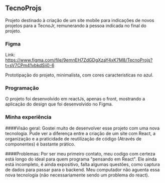 ## TecnoProjs

Projeto destinado à criação de um site mobile para indicações de novos projetos para a TecnoJr, remunerando à pessoa indicada no final do projeto.

### Figma

Link:
https://www.figma.com/file/9emnEH7ZdGDgXzaY4xK7M8/TecnoProjs?t=sV7CPm41vbkdSii0-6

Prototipação do projeto, minimalista, com cores caracteristicas no azul.

### Programação

O projeto foi desenvolvido em reactJs, apenas o front, mostrando a aplicação do design que foi desenvolvido no Figma.

### Minha experiência

####Visão geral:
Gostei muito de desenvolver esse projeto com uma nova tecnologia. Pude ver a diferença entre a criação de um site com React, a organização e a praticidade de reutilização de código (Através de componentes) é bastante prático.

####Problemas:
Por ser meu primeiro contato, meu codigo com certeza está longo do ideal para quem programa "pensando em React".
Ele ainda está incompleto, é ainda expositivo, falta algumas questões, como captura de dados para passar para o backend.
Meu computador não aguenta essa nova tecnologia (não necessariamente sendo um problema do react).
